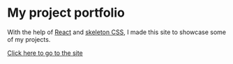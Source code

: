 
# My project portfolio

With the help of [React](https://reactjs.org/) and [skeleton CSS](http://getskeleton.com/), I made this site to showcase some of my projects.

[Click here to go to the site](https://daikman.github.io/)
